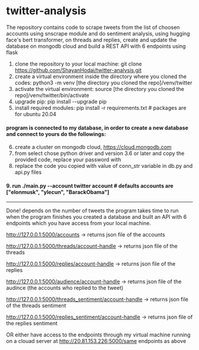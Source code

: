 # twitter-analysis
The repository contains code to scrape tweets from the list of choosen accounts using snscrape module and do sentiment analysis, using hugging face's bert transformer, on threads and replies, create and update the database on mongodb cloud and build a REST API with 6 endpoints using flask


1. clone the repository to your local machine:
git clone https://github.com/ShayanHodai/twitter-analysis.git
2. create a virtual environment inside the directory where you cloned the codes:
python3 -m venv [the directory you cloned the repo]/venv/twitter
3. activate the virtual environment:
source [the directory you cloned the repo]/venv/twitter/bin/activate
4. upgrade pip:
pip install --upgrade pip
5. install required modules: 
pip install -r requirements.txt # packages are for ubuntu 20.04
#### program is connected to my database, in order to create a new database and connect to yours do the followings:
6. create a cluster on  mongodb cloud, https://cloud.mongodb.com
7. from <connect> select <connect your application> chose python driver and version 3.6 or later and copy the provided code, replace your password  with <password>
8. replace the code you copied with value of conn_str variable in db.py and api.py files
#### 9. run ./main.py --account twitter account # defaults accounts are ["elonmusk", "ylecun", "BarackObama"]
-----------------------------------------------------------------------------------------------------------------------------------------------------------
Done! depends on the number of tweets the program takes time to run
when the program finishes you created a database and built an API with 6 endpoints which you have access from your local machine.

http://127.0.0.1:5000/accounts -> returns json file of the accounts

http://127.0.0.1:5000/threads/account-handle -> returns json file of the threads

http://127.0.0.1:5000/replies/account-handle -> returns json file of the replies

http://127.0.0.1:5000/audience/account-handle -> returns json file of the audince (the accounts who replied to the tweet)

http://127.0.0.1:5000/threads_sentiment/account-handle -> returns json file of the threads sentiment

http://127.0.0.1:5000/replies_sentiment/account-handle -> returns json file of the replies sentiment

OR either have access to the endpoints through my virtual machine running on a clouad server at http://20.81.153.226:5000/same endpoints as above
